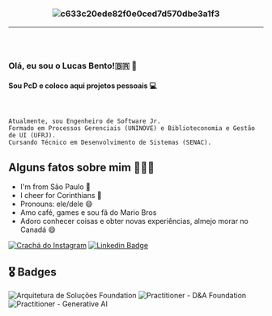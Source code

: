 <h3 align="center">
 
![ c633c20ede82f0e0ced7d570dbe3a1f3 ](https://user-images.githubusercontent.com/70382532/138322189-2db8df52-9dcb-40a0-88a8-c365466bd33d.gif)

<hr>

<h3 align="center"> <br>

### Olá, eu sou o Lucas Bento!🇧🇷 👋 
#### Sou PcD e coloco aqui projetos pessoais 💻
   
<br>

</h3>
   
```
Atualmente, sou Engenheiro de Software Jr.
Formado em Processos Gerenciais (UNINOVE) e Biblioteconomia e Gestão de UI (UFRJ).
Cursando Técnico em Desenvolvimento de Sistemas (SENAC).  
```

##  Alguns fatos sobre mim 👨🏻‍💻
   
- I'm from São Paulo 🌇
- I cheer for Corinthians 🏴
- Pronouns: ele/dele 😄
- Amo café, games e sou fã do Mario Bros
- Adoro conhecer coisas e obter novas experiências, almejo morar no Canadá 😄

[![ Crachá do Instagram ](https://img.shields.io/badge/-instagram-red?style=for-the-badge&logo=instagram&logoColor=white&link=https://github.com/lucasbtomaz)](https://instagram.com/tomaz.lucass/)
[![ Linkedin Badge ](https://img.shields.io/badge/-Linkedin-blue?style=for-the-badge&logo=Linkedin&logoColor=white&link=https://github.com/lucasbtomaz)](https://www.linkedin.com/in/lucasbentotomaz)

</h4>

## 🎖️ Badges

![Arquitetura de Soluções Foundation](https://images.credly.com/size/100x100/images/e88bc4a2-9b3f-4645-ba36-c6c8bb54c3b5/image.png)
![Practitioner - D&A Foundation](https://images.credly.com/size/80x100/images/3151b077-3f06-49e8-b319-e4ef69bb19ec/image.png)
![Practitioner - Generative AI](https://images.credly.com/size/80x100/images/3bb81f31-b826-4462-8758-d25d2d43083c/image.png)


